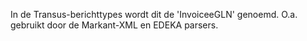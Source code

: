In de Transus-berichttypes wordt dit de 'InvoiceeGLN' genoemd. O.a. gebruikt door de Markant-XML en EDEKA parsers.